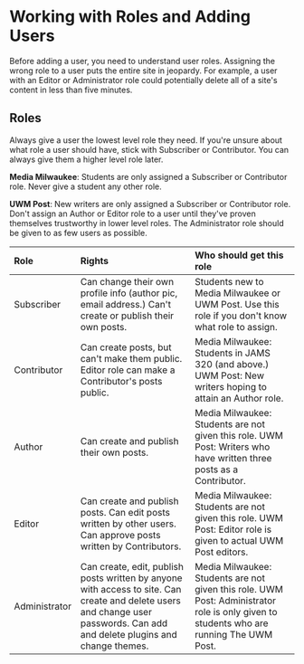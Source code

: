 # Working with Roles and Adding Users

Before adding a user, you need to understand user roles. Assigning the wrong role to a user puts the entire site in jeopardy. For example, a user with an Editor or Administrator role could potentially delete all of a site's content in less than five minutes.

## Roles

Always give a user the lowest level role they need. If you're unsure about what role a user should have, stick with Subscriber or Contributor. You can always give them a higher level role later.

**Media Milwaukee**: Students are only assigned a Subscriber or Contributor role. Never give a student any other role.

**UWM Post**: New writers are only assigned a Subscriber or Contributor role. Don't assign an Author or Editor role to a user until they've proven themselves trustworthy in lower level roles. The Administrator role should be given to as few users as possible.

| Role | Rights | Who should get this role |
| :--- | :--- | :--- |
| Subscriber | Can change their own profile info \(author pic, email address.\) Can't create or publish their own posts. | Students new to Media Milwaukee or UWM Post. Use this role if you don't know what role to assign. |
| Contributor | Can create posts, but can't make them public. Editor role can make a Contributor's posts public. | Media Milwaukee: Students in JAMS 320 \(and above.\) UWM Post: New writers hoping to attain an Author role. |
| Author | Can create and publish their own posts. | Media Milwaukee: Students are not given this role. UWM Post: Writers who have written three posts as a Contributor. |
| Editor | Can create and publish posts. Can edit posts written by other users. Can approve posts written by Contributors. | Media Milwaukee: Students are not given this role. UWM Post: Editor role is given to actual UWM Post editors. |
| Administrator | Can create, edit, publish posts written by anyone with access to site. Can create and delete users and change user passwords. Can add and delete plugins and change themes. | Media Milwaukee: Students are not given this role. UWM Post: Administrator role is only given to students who are running The UWM Post. |



